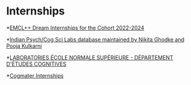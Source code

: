 # Internships

*[EMCL++ Dream Internships for the Cohort 2022-2024](https://docs.google.com/spreadsheets/d/1zKsXOEBOWXJ_8GuIr_-3CbrKwoXPDqkKT7kaQPYIjL8/edit?usp=sharing)

*[Indian Psych/Cog Sci Labs database maintained by Nikita Ghodke and Pooja Kulkarni](https://docs.google.com/spreadsheets/d/1LXuQbksdK58PAjCcOFpfXSSRwPHL5s-lfL_ZAFqJnz8/edit#gid=0)

*[LABORATORIES ÉCOLE NORMALE SUPÉRIEURE - DÉPARTEMENT D'ÉTUDES COGNITIVES](https://cognition.ens.fr/en/jobs?keys=&page=1)

*[Cogmater Internships](https://cogmaster.ens.psl.eu/fr/jobs)

